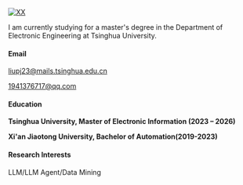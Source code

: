 [![XX](https://img.shields.io/badge/XX-github-blue?logo=github)](https://github.com/XX)

I am currently studying for a master's degree in the Department of Electronic Engineering at Tsinghua University.

#### Email

liupj23@mails.tsinghua.edu.cn

1941376717@qq.com

#### Education

**Tsinghua University, Master of Electronic Information (2023 – 2026)**

**Xi'an Jiaotong University, Bachelor of Automation(2019-2023)**

#### Research Interests

LLM/LLM Agent/Data Mining
